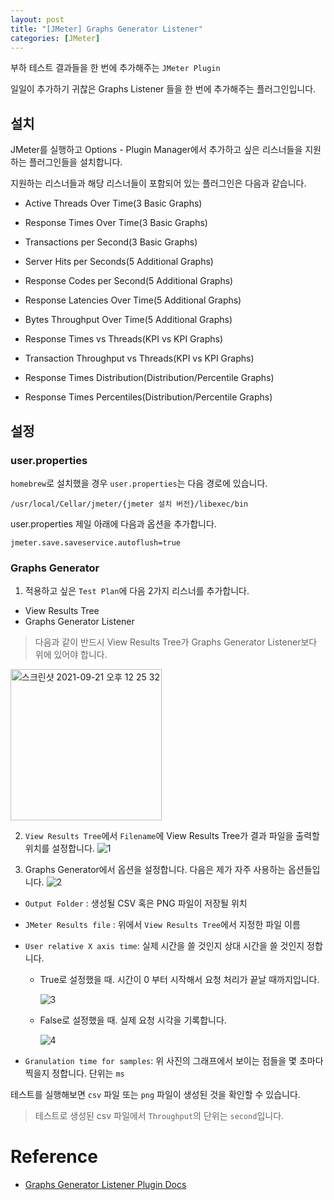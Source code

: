 ```yaml
---
layout: post
title: "[JMeter] Graphs Generator Listener"
categories: [JMeter]
---
```


부하 테스트 결과들을 한 번에 추가해주는 `JMeter Plugin`

일일이 추가하기 귀찮은 Graphs Listener 들을 한 번에 추가해주는 플러그인입니다.

## 설치
JMeter를 실행하고 Options - Plugin Manager에서 추가하고 싶은 리스너들을 지원하는 플러그인들을 설치합니다.

지원하는 리스너들과 해당 리스너들이 포함되어 있는 플러그인은 다음과 같습니다.
- Active Threads Over Time(3 Basic Graphs)
- Response Times Over Time(3 Basic Graphs)
- Transactions per Second(3 Basic Graphs)

- Server Hits per Seconds(5 Additional Graphs)
- Response Codes per Second(5 Additional Graphs)
- Response Latencies Over Time(5 Additional Graphs)
- Bytes Throughput Over Time(5 Additional Graphs)

- Response Times vs Threads(KPI vs KPI Graphs)
- Transaction Throughput vs Threads(KPI vs KPI Graphs)

- Response Times Distribution(Distribution/Percentile Graphs)
- Response Times Percentiles(Distribution/Percentile Graphs)

## 설정
### user.properties
`homebrew`로 설치했을 경우 `user.properties`는 다음 경로에 있습니다.

```
/usr/local/Cellar/jmeter/{jmeter 설치 버전}/libexec/bin
```

user.properties 제일 아래에 다음과 옵션을 추가합니다.

```
jmeter.save.saveservice.autoflush=true
```

### Graphs Generator
1. 적용하고 싶은 `Test Plan`에 다음 2가지 리스너를 추가합니다.
- View Results Tree
- Graphs Generator Listener

> 다음과 같이 반드시 View Results Tree가 Graphs Generator Listener보다 위에 있어야 합니다.

<img width="242" alt="스크린샷 2021-09-21 오후 12 25 32" src="https://user-images.githubusercontent.com/56301069/134106969-7e2eb3e9-db20-4d51-a20b-9c86d4aa98a3.png">

2. `View Results Tree`에서 `Filename`에 View Results Tree가 결과 파일을 출력할 위치를 설정합니다.
![1](https://user-images.githubusercontent.com/56301069/134107136-c4bbfa03-e795-4150-a5e0-1dc6baf0079e.png)

3. Graphs Generator에서 옵션을 설정합니다.
다음은 제가 자주 사용하는 옵션들입니다.
![2](https://user-images.githubusercontent.com/56301069/134107141-3226fd48-d071-4675-a4b0-95f1797c6a7a.png)

- `Output Folder` : 생성될 CSV 혹은 PNG 파일이 저장될 위치
- `JMeter Results file` : 위에서 `View Results Tree`에서 지정한 파일 이름
- `User relative X axis time`: 실제 시간을 쓸 것인지 상대 시간을 쓸 것인지 정합니다.
    - True로 설정했을 때. 시간이 0 부터 시작해서 요청 처리가 끝날 때까지입니다.

      ![3](https://user-images.githubusercontent.com/56301069/134107311-217c113b-a289-41e5-a910-12bd187d1b39.png)

    - False로 설정했을 때. 실제 요청 시각을 기록합니다.

      ![4](https://user-images.githubusercontent.com/56301069/134107313-0672f4c0-fd3a-4ad7-a427-d798d86f5999.png)

- `Granulation time for samples`: 위 사진의 그래프에서 보이는 점들을 몇 초마다 찍을지 정합니다. 단위는 `ms`

테스트를 실행해보면 `csv` 파일 또는 `png` 파일이 생성된 것을 확인할 수 있습니다.

> 테스트로 생성된 csv 파일에서 `Throughput`의 단위는 `second`입니다.

# Reference
- [Graphs Generator Listener Plugin Docs](https://jmeter-plugins.org/wiki/GraphsGeneratorListener/)
